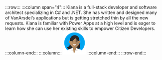 :::row:::
  :::column span="4":::
     Kiana is a full-stack developer and software architect specializing in C# and .NET. She has written and designed many of VanArsdel’s applications but is getting stretched thin by all the new requests. Kiana is familiar with Power Apps at a high level and is eager to learn how she can use her existing skills to empower Citizen Developers.
  :::column-end:::
  :::column:::
    ![Cartoon depiction of Kiana.](../../shared/media/kiana.png)
  :::column-end:::
:::row-end:::